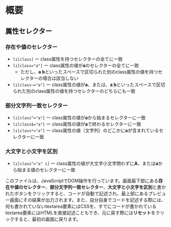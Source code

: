 # 概要

## 属性セレクター

### 存在や値のセレクター

- `li[class]` ー class属性を持つセレクターの全てに一致
- `li[class="a"]` ー class属性の値が**a**のセレクターの全てに一致
    - ただし、**a b**といったスペースで区切られた別のclass属性の値を持つセレクターの場合は該当しない
- `li[class~="a"]` ー class属性の値が**a**、または、**a b**といったスペースで区切られた別のclass属性の値を持つセレクターのどちらにも一致

### 部分文字列一致セレクター

- `li[class^="a"]` ー class属性の値が**a**から始まるセレクターに一致
- `li[class$="a"]` ー class属性の値が**a**で終わるセレクターに一致
- `li[class*="a"]` ー class属性の値（文字列）のどこかに**a**が含まれているセレクターに一致

### 大文字と小文字を区別

- `li[class^="a" i]` ー class属性の値が大文字小文字問わずに**A**、または**a**から始まる値のセレクターに一致

このファイルは、JavaScriptでDOM操作を行っています。画面最下部にある**存在や値のセレクター**、**部分文字列一致セレクター**、**大文字と小文字を区別**と書かれたボタンをクリックすると、コードが自動で記述され、最上部にあるプレビュー画面にその結果が出力されます。また、自分自身でコードを記述する際には、何も書かれていないtextarea要素にはCSSを、すでにコードが書かれているtextarea要素にはHTMLを直接記述こともでき、元に戻す際には**リセット**をクリックすると、最初の画面に戻ります。
